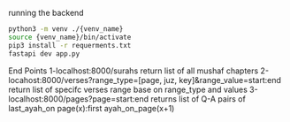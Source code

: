 running the backend
```bash
python3 -m venv ./{venv_name}
source {venv_name}/bin/activate
pip3 install -r requerments.txt
fastapi dev app.py
```
End Points
1-localhost:8000/surahs
return list of all mushaf chapters
2-locahost:8000/verses?range_type=[page, juz, key]&range_value=start:end
return list of specifc verses range base on range_type and values
3-localhost:8000/pages?page=start:end
returns list of Q-A pairs of last_ayah_on page(x):first ayah_on_page(x+1)
